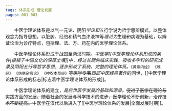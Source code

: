 ```yaml
---
tags: 体系形成 理论发展
pages: 001 003
---
```

&emsp;&emsp;中医学理论体系是以气一元论<dfn>、</dfn>阴阳<dfn>学说和</dfn>五行学说为哲学思辨模式，以整体观念为指导思想，以脏腑、经络和精气血津液神等<dfn>理论为</dfn>生理~~和~~病理~~为~~基础，以辨证论治为诊疗特点，包括理、法、方、药在内的医学理论体系。

&emsp;&emsp;中医学理论体系形成于战国至两汉时期。<dfn>中医学[[中医学理论体系形成的条件|根植于中国文化的深厚土壤]]中，经过长期的临床实践，吸收多学科的研究成果及阴阳五行等哲学思想，逐步形成了系统、完整的理论体系。</dfn>`《黄帝内经》` `《难经》` `《伤寒杂病论》` `《神农本草经》`~~等医学专著~~<dfn>四部中医经典著作</dfn>的问世，[[中医学理论体系形成的标志|标志着中医学理论体系的形成]]。

&emsp;&emsp;中医学理论体系的建立，<dfn>是后世医学发展的基础和源泉。</dfn>~~促进了医学在理论与实践方面的发展。随着社会的发展与科学技术的进步，医学理论不断创新，治疗技术不断提高。~~中医学在汉代以后进入了[[中医学理论体系的发展|全面发展时期]]。